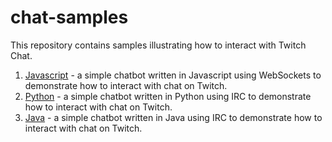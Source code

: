 # chat-samples
This repository contains samples illustrating how to interact with Twitch Chat.

1. [Javascript](https://github.com/TwitchDev/chat-samples/tree/master/javascript) - a simple chatbot written in Javascript using WebSockets to demonstrate how to interact with chat on Twitch.
2. [Python](https://github.com/TwitchDev/chat-samples/tree/master/python) - a simple chatbot written in Python using IRC to demonstrate how to interact with chat on Twitch.
3. [Java](https://github.com/TwitchDev/chat-samples/tree/master/java) - a simple chatbot written in Java using IRC to demonstrate how to interact with chat on Twitch.
